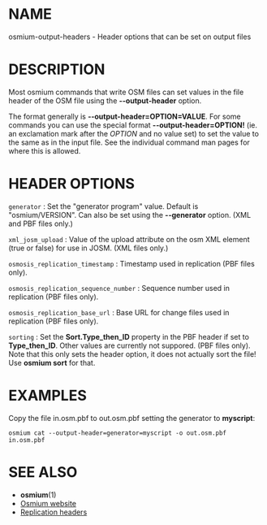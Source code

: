 
# NAME

osmium-output-headers - Header options that can be set on output files

# DESCRIPTION

Most osmium commands that write OSM files can set values in the file header
of the OSM file using the **\--output-header** option.

The format generally is **\--output-header=OPTION=VALUE**. For some commands
you can use the special format **\--output-header=OPTION!** (ie. an exclamation
mark after the *OPTION* and no value set) to set the value to the same as in
the input file. See the individual command man pages for where this is allowed.

# HEADER OPTIONS

`generator`
:   Set the "generator program" value. Default is "osmium/VERSION". Can also
    be set using the **\--generator** option. (XML and PBF files only.)

`xml_josm_upload`
:   Value of the upload attribute on the osm XML element (true or false) for
    use in JOSM. (XML files only.)

`osmosis_replication_timestamp`
:   Timestamp used in replication (PBF files only).

`osmosis_replication_sequence_number`
:   Sequence number used in replication (PBF files only).

`osmosis_replication_base_url`
:   Base URL for change files used in replication (PBF files only).

`sorting`
:   Set the **Sort.Type_then_ID** property in the PBF header if set to
    **Type_then_ID**. Other values are currently not suppored. (PBF files only).
    Note that this only sets the header option, it does not actually sort the
    file! Use **osmium sort** for that.


# EXAMPLES

Copy the file in.osm.pbf to out.osm.pbf setting the generator to **myscript**:

    osmium cat --output-header=generator=myscript -o out.osm.pbf in.osm.pbf

# SEE ALSO

* **osmium**(1)
* [Osmium website](https://osmcode.org/osmium-tool/)
* [Replication headers](https://wiki.openstreetmap.org/wiki/PBF_Format)

